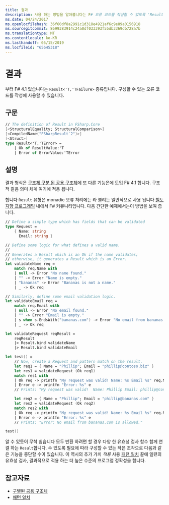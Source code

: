 ```yaml
---
title: 결과
description: 사용 하는 방법을 알아봅니다는 F# 오류 코드를 작성할 수 있도록 'Result'를 입력 합니다.
ms.date: 04/24/2017
ms.openlocfilehash: 36f60df8a2991c1d318e4921af6c9e89a0156918
ms.sourcegitcommit: 8699383914c24a0df033393f55db3369db728a7b
ms.translationtype: MT
ms.contentlocale: ko-KR
ms.lasthandoff: 05/15/2019
ms.locfileid: "65645318"
---
```

# <a name="results"></a>결과

부터 F# 4.1 있습니다는 `Result<'T,'TFailure>` 종류입니다. 구성할 수 있는 오류 코드를 작성에 사용할 수 있습니다.

## <a name="syntax"></a>구문

```fsharp
// The definition of Result in FSharp.Core
[<StructuralEquality; StructuralComparison>]
[<CompiledName("FSharpResult`2")>]
[<Struct>]
type Result<'T,'TError> = 
    | Ok of ResultValue:'T 
    | Error of ErrorValue:'TError
```

## <a name="remarks"></a>설명

결과 형식은 [구조체 구분 된 공용 구조체](discriminated-unions.md#struct-discriminated-unions)에 또 다른 기능은에 도입 F# 4.1 합니다.  구조적 같음 의미 체계 여기에 적용 됩니다.

합니다 `Result` 유형은 monadic 오류 처리에는 라 불리는 일반적으로 사용 됩니다 [철도 지향 프로그래밍](https://swlaschin.gitbooks.io/fsharpforfunandprofit/content/posts/recipe-part2.html) 내에서 F# 커뮤니티입니다.  다음 간단한 예제에서는이 방법을 보여 줍니다.

```fsharp
// Define a simple type which has fields that can be validated
type Request = 
    { Name: string
      Email: string }

// Define some logic for what defines a valid name.
//
// Generates a Result which is an Ok if the name validates;
// otherwise, it generates a Result which is an Error.
let validateName req =
    match req.Name with
    | null -> Error "No name found."
    | "" -> Error "Name is empty."
    | "bananas" -> Error "Bananas is not a name."
    | _ -> Ok req

// Similarly, define some email validation logic.
let validateEmail req =
    match req.Email with
    | null -> Error "No email found."
    | "" -> Error "Email is empty."
    | s when s.EndsWith("bananas.com") -> Error "No email from bananas.com is allowed."
    | _ -> Ok req

let validateRequest reqResult =
    reqResult 
    |> Result.bind validateName
    |> Result.bind validateEmail

let test() = 
    // Now, create a Request and pattern match on the result.
    let req1 = { Name = "Phillip"; Email = "phillip@contoso.biz" }
    let res1 = validateRequest (Ok req1)
    match res1 with
    | Ok req -> printfn "My request was valid! Name: %s Email %s" req.Name req.Email
    | Error e -> printfn "Error: %s" e
    // Prints: "My request was valid!  Name: Phillip Email: phillip@consoto.biz"

    let req2 = { Name = "Phillip"; Email = "phillip@bananas.com" }
    let res2 = validateRequest (Ok req2)
    match res2 with
    | Ok req -> printfn "My request was valid! Name: %s Email %s" req.Name req.Email
    | Error e -> printfn "Error: %s" e
    // Prints: "Error: No email from bananas.com is allowed."

test()
```

알 수 있듯이 무척 쉽습니다 모두 반환 하려면 할 경우 다양 한 유효성 검사 함수 함께 연결 하는 `Result`합니다.  수 있도록 필요에 따라 구성할 수 있는 작은 조각으로 다음과 같은 기능을 중단할 수이 있습니다.  이 역시의 추가 가치 *적용* 사용 [패턴 일치](pattern-matching.md) 끝에 일련의 유효성 검사, 결과적으로 적용 하는 더 높은 수준의 프로그램 정확성을 합니다.

## <a name="see-also"></a>참고자료

- [구별된 공용 구조체](discriminated-unions.md)
- [패턴 일치](pattern-matching.md)
